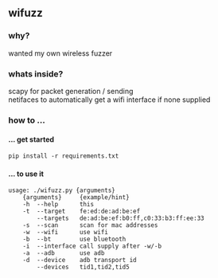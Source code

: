 ## wifuzz
### why?
wanted my own wireless fuzzer

### whats inside?
scapy for packet generation / sending<br>
netifaces to automatically get a wifi interface if none supplied

### how to ...
#### ... get started
```shell script
pip install -r requirements.txt
```
#### ... to use it
```shell script
usage: ./wifuzz.py {arguments}
	{arguments}		{example/hint}
	-h	--help		this
	-t	--target	fe:ed:de:ad:be:ef
		--targets	de:ad:be:ef:b0:ff,c0:33:b3:ff:ee:33
	-s	--scan		scan for mac addresses
	-w	--wifi		use wifi
	-b	--bt		use bluetooth
	-i	--interface	call supply after -w/-b
	-a	--adb		use adb
	-d	--device	adb transport id
		--devices	tid1,tid2,tid5
```
